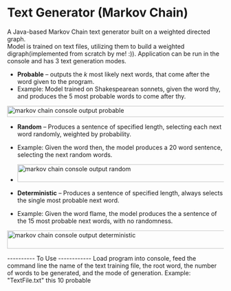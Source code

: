 # Text Generator (Markov Chain)

A Java-based Markov Chain text generator built on a weighted directed graph.  
Model is trained on text files, utilizing them to build a weighted digraph(implemented from scratch by me! :)). 
Application can be run in the console and has 3 text generation modes. 

- **Probable** – outputs the *k* most likely next words, that come after the word given to the program.
- Example: Model trained on Shakespearean sonnets, given the word thy, and produces the 5 most probable words to come after thy. 
<img width="1121" height="26" alt="markov chain console output probable" src="https://github.com/user-attachments/assets/ed11dc7e-a675-4bec-a08f-cb7655f64ed4" />

- **Random** – Produces a sentence of specified length, selecting each next word randomly, weighted by probability.
- Example: Given the word then, the model produces a 20 word sentence, selecting the next random words.
- <img width="1144" height="41" alt="markov chain console output random" src="https://github.com/user-attachments/assets/d41c9e15-973e-476f-b23c-fce28e826b73" />

- **Deterministic** – Produces a sentence of specified length, always selects the single most probable next word.
- Example: Given the word flame, the model produces the a sentence of the 15 most probable next words, with no randomness.
<img width="1144" height="42" alt="markov chain console output deterministic" src="https://github.com/user-attachments/assets/0fc99b87-4649-46a9-88a2-b52b0c6ed6bb" />



---------- To Use ------------
Load program into console, feed the command line the name of the text training file, the root word, the number of words to be generated, and the mode of generation. 
Example: "TextFile.txt" this 10 probable
